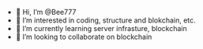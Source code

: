 - 👋 Hi, I’m @Bee777
- 👀 I’m interested in coding, structure and blokchain, etc.
- 🌱 I’m currently learning server infrasture, blockchain
- 💞️ I’m looking to collaborate on blockchain

<!---
Bee777/Bee777 is a ✨ special ✨ repository because its `README.md` (this file) appears on your GitHub profile.
You can click the Preview link to take a look at your changes.
--->

